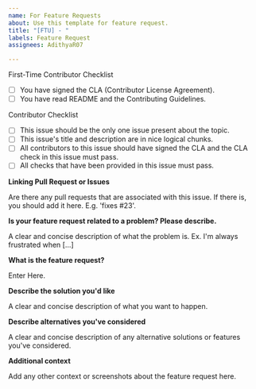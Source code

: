 ```yaml
---
name: For Feature Requests
about: Use this template for feature request.
title: "[FTU] - "
labels: Feature Request
assignees: AdithyaR07

---
```


First-Time Contributor Checklist

- [ ] You have signed the CLA (Contributor License Agreement).
- [ ] You have read README and the Contributing Guidelines.

Contributor Checklist

- [ ] This issue should be the only one issue present about the topic.
- [ ] This issue's title and description are in nice logical chunks.
- [ ] All contributors to this issue should have signed the CLA and the CLA check in this issue must pass.
- [ ] All checks that have been provided in this issue must pass.

**Linking Pull Request or Issues**

Are there any pull requests that are associated with this issue. If there is, you should add it here. E.g. 'fixes #23'.

**Is your feature request related to a problem? Please describe.**

A clear and concise description of what the problem is. Ex. I'm always frustrated when [...]

**What is the feature request?**

Enter Here.

**Describe the solution you'd like**

A clear and concise description of what you want to happen.

**Describe alternatives you've considered**

A clear and concise description of any alternative solutions or features you've considered.

**Additional context**

Add any other context or screenshots about the feature request here.
